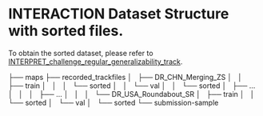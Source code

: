 # INTERACTION Dataset Structure with sorted files.

To obtain the sorted dataset, please refer to 
[INTERPRET_challenge_regular_generalizability_track](https://github.com/interaction-dataset/INTERPRET_challenge_regular_generalizability_track). 

├── maps
├── recorded_trackfiles
│   ├── DR_CHN_Merging_ZS
│   │   ├── train
│   │   │   └── sorted
│   │   └── val
│   │       └── sorted
│   ├── ...
│   │   
│   ├── ...
│   │   
│   └── DR_USA_Roundabout_SR
│       ├── train
│       │   └── sorted
│       └── val
│           └── sorted
└── submission-sample
